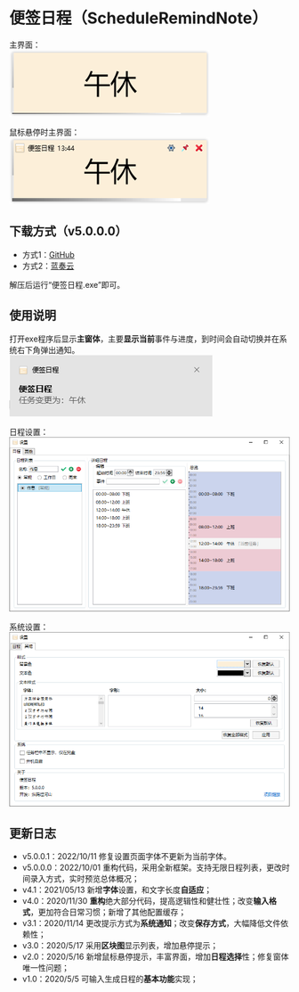 # 便签日程（ScheduleRemindNote）
   
主界面：       
![主界面](https://github.com/tp1415926535/ScheduleRemindNote/blob/main/%E6%88%AA%E5%9B%BE/%E4%B8%BB%E7%95%8C%E9%9D%A2.png)    
  
鼠标悬停时主界面：   
![鼠标悬停时主界面](https://github.com/tp1415926535/ScheduleRemindNote/blob/main/%E6%88%AA%E5%9B%BE/%E4%B8%BB%E7%95%8C%E9%9D%A2UI.png)      



        
**下载方式（v5.0.0.0）**
- 
- 方式1：[GitHub](https://github.com/tp1415926535/ScheduleRemindNote/raw/main/%E4%BE%BF%E7%AD%BE%E6%97%A5%E7%A8%8Bv5.0.0.1.zip)   
- 方式2：[蓝奏云](https://wwp.lanzouw.com/izPmJ0dwyt2b)       
    
解压后运行“便签日程.exe”即可。
   
**使用说明**
- 
打开exe程序后显示**主窗体**，主要**显示当前**事件与进度，到时间会自动切换并在系统右下角弹出通知。   
 ![系统通知](https://github.com/tp1415926535/ScheduleRemindNote/blob/main/%E6%88%AA%E5%9B%BE/%E7%B3%BB%E7%BB%9F%E9%80%9A%E7%9F%A5.png)     
    
日程设置：     
![日程设置](https://github.com/tp1415926535/ScheduleRemindNote/blob/main/%E6%88%AA%E5%9B%BE/%E8%AE%BE%E7%BD%AE%E6%97%A5%E7%A8%8B.png)      
           
系统设置：     
![系统设置](https://github.com/tp1415926535/ScheduleRemindNote/blob/main/%E6%88%AA%E5%9B%BE/%E8%AE%BE%E7%BD%AE%E7%B3%BB%E7%BB%9F.png)

    
**更新日志**
-    
- v5.0.0.1：2022/10/11 修复设置页面字体不更新为当前字体。
- v5.0.0.0：2022/10/01 重构代码，采用全新框架。支持无限日程列表，更改时间录入方式，实时预览总体概况；
- v4.1：2021/05/13 新增**字体**设置，和文字长度**自适应**；
- v4.0：2020/11/30 **重构**绝大部分代码，提高逻辑性和健壮性；改变**输入格式**，更加符合日常习惯；新增了其他配置缓存；
- v3.1：2020/11/14 更改提示方式为**系统通知**；改变**保存方式**，大幅降低文件依赖性；
- v3.0：2020/5/17 采用**区块图**显示列表，增加悬停提示；
- v2.0：2020/5/16 新增鼠标悬停提示，丰富界面，增加**日程选择**性；修复窗体唯一性问题；
- v1.0：2020/5/5 可输入生成日程的**基本功能**实现；
